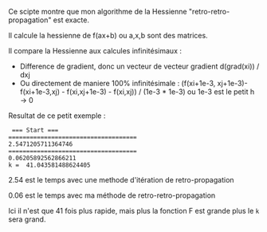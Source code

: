 Ce scipte montre que mon algorithme de la Hessienne "retro-retro-propagation" est exacte.

Il calcule la hessienne de f(ax+b) ou a,x,b sont des matrices.

Il compare la Hessienne aux calcules infinitésimaux :
* Difference de gradient, donc un vecteur de vecteur gradient d(grad(xi)) / dxj
* Ou directement de maniere 100% infinitésimale : (f(xi+1e-3, xj+1e-3)-f(xi+1e-3,xj) - f(xi,xj+1e-3) - f(xi,xj)) / (1e-3 * 1e-3)  ou 1e-3 est le petit h -> 0


Resultat de ce petit exemple : 
```
 === Start === 
====================================
2.5471205711364746
====================================
0.06205892562866211
k =  41.043581488624405
```
2.54 est le temps avec une methode d'itération de retro-propagation

0.06 est le temps avec ma méthode de retro-retro-propagation

Ici il n'est que 41 fois plus rapide, mais plus la fonction F est grande plus le `k` sera grand.

